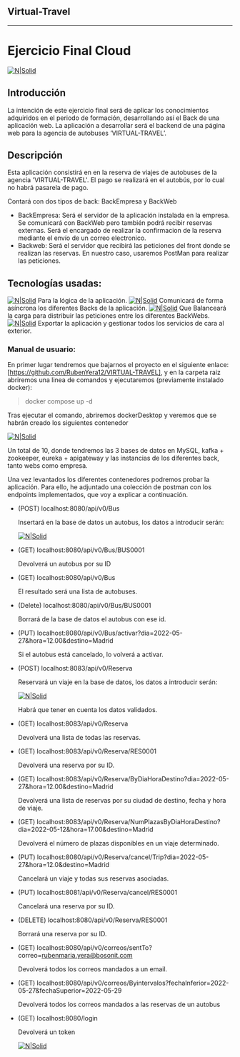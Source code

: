 ## Virtual-Travel

---

# Ejercicio Final Cloud
[![N|Solid](./img/bosonit_logo.png)](https://Bosonit.com)

## Introducción
La intención de este ejercicio final será de aplicar los conocimientos adquiridos en el periodo de formación, desarrollando así el Back de una aplicación web.
La aplicación a desarrollar será el backend de una página web para la agencia de autobuses ‘VIRTUAL-TRAVEL’.

## Descripción

Esta aplicación consistirá en en la reserva de viajes de autobuses de la agencia 'VIRTUAL-TRAVEL'.
El pago se realizará en el autobús, por lo cual no habrá pasarela de pago.

Contará con dos tipos de back: BackEmpresa y BackWeb
- BackEmpresa: Será el servidor de la aplicación instalada en la empresa. Se comunicará con BackWeb pero también podrá recibir reservas externas. Será el encargado de realizar la confirmacion de la reserva mediante el envío de un correo electronico.
- Backweb: Será el servidor que recibirá las peticiones del front donde se realizan las reservas. En nuestro caso, usaremos PostMan para realizar las peticiones.

## Tecnologías usadas:
[![N|Solid](./img/spring-boot-logo.png)](https://spring.io) Para la lógica de la aplicación.
[![N|Solid](./img/kafka-logo.png)](https://spring.io) Comunicará de forma asíncrona los diferentes Backs de la aplicación.
[![N|Solid](./img/eureka-logo.png)](https://spring.io/projects/spring-cloud-netflix)  Que Balanceará la carga para distribuir las peticiones entre los diferentes BackWebs.
[![N|Solid](./img/docker-logo.png)](https://www.docker.com) Exportar la aplicación y gestionar todos los servicios de cara al exterior.

### Manual de usuario:
En primer lugar tendremos que bajarnos el proyecto en el siguiente enlace:[https://github.com/RubenYera12/VIRTUAL-TRAVEL], y en la carpeta raiz abriremos una linea de comandos y ejecutaremos (previamente instalado docker):

>docker compose up -d

Tras ejecutar el comando, abriremos dockerDesktop y veremos que se habrán creado los siguientes contenedor

[![N|Solid](./img/contenedores.png)]()

Un total de 10, donde tendremos las 3 bases de datos en MySQL, kafka + zookeeper, eureka + apigateway y las instancias de los diferentes back, tanto webs como empresa.

Una vez levantados los diferentes contenedores podremos probar la aplicación. Para ello, he adjuntado una colección de postman con los endpoints implementados, que voy a explicar a continuación.

- (POST) localhost:8080/api/v0/Bus 
  
  Insertará en la base de datos un autobus, los datos a introducir serán:

  [![N|Solid](./img/insertBus.png)]()
- (GET) localhost:8080/api/v0/Bus/BUS0001 

   Devolverá un autobus por su ID

- (GET) localhost:8080/api/v0/Bus

  El resultado será una lista de autobuses.

- (Delete) localhost:8080/api/v0/Bus/BUS0001 
  
  Borrará de la base de datos el autobus con ese id.

- (PUT) localhost:8080/api/v0/Bus/activar?dia=2022-05-27&hora=12.00&destino=Madrid

  Si el autobus está cancelado, lo volverá a activar.

- (POST) localhost:8083/api/v0/Reserva

  Reservará un viaje en la base de datos, los datos a introducir serán:

  [![N|Solid](./img/datosReserva.png)]()
  
  Habrá que tener en cuenta los datos validados.

- (GET) localhost:8083/api/v0/Reserva

  Devolverá una lista de todas las reservas.

- (GET) localhost:8083/api/v0/Reserva/RES0001

  Devolverá una reserva por su ID.

- (GET) localhost:8083/api/v0/Reserva/ByDiaHoraDestino?dia=2022-05-27&hora=12.00&destino=Madrid

  Devolverá una lista de reservas por su ciudad de destino, fecha y hora de viaje.

- (GET) localhost:8083/api/v0/Reserva/NumPlazasByDiaHoraDestino?dia=2022-05-12&hora=17.00&destino=Madrid

  Devolverá el número de plazas disponibles en un viaje determinado.

- (PUT) localhost:8080/api/v0/Reserva/cancel/Trip?dia=2022-05-27&hora=12.0&destino=Madrid

  Cancelará un viaje y todas sus reservas asociadas.

- (PUT) localhost:8081/api/v0/Reserva/cancel/RES0001

  Cancelará una reserva por su ID.

- (DELETE) localhost:8080/api/v0/Reserva/RES0001

  Borrará una reserva por su ID.

- (GET) localhost:8080/api/v0/correos/sentTo?correo=rubenmaria.yera@bosonit.com

  Devolverá todos los correos mandados a un email.

- (GET) localhost:8080/api/v0/correos/Byintervalos?fechaInferior=2022-05-27&fechaSuperior=2022-05-29

  Devolverá todos los correos mandados a las reservas de un autobus

- (GET) localhost:8080/login

  Devolverá un token

  [![N|Solid](./img/login.png)]()

